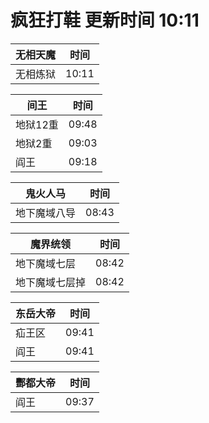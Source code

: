 # 疯狂打鞋 更新时间 10:11

| 无相天魔   | 时间    |
|--------|-------|
| 无相炼狱 | 10:11 |

| 间王   | 时间    |
|--------|-------|
| 地狱12重 | 09:48 |
| 地狱2重 | 09:03 |
| 阎王 | 09:18 |

| 鬼火人马   | 时间    |
|--------|-------|
| 地下魔域八导 | 08:43 |

| 魔界统领   | 时间    |
|--------|-------|
| 地下魔域七层 | 08:42 |
| 地下魔域七层掉 | 08:42 |

| 东岳大帝   | 时间    |
|--------|-------|
| 疝王区 | 09:41 |
| 阎王 | 09:41 |

| 酆都大帝   | 时间    |
|--------|-------|
| 阎王 | 09:37 |
